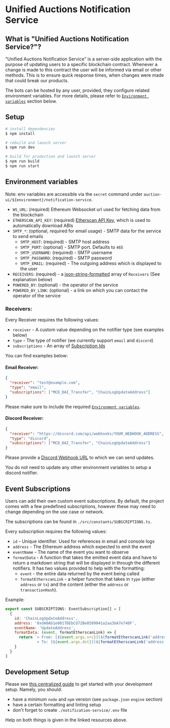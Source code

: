 # Unified Auctions Notification Service

## What is "Unified Auctions Notification Service?"?

"Unified Auctions Notification Service" is a server-side application with the purpose of updating users to a specific
blockchain contract. Whenever a change is made to this contract the user will be informed via email or other methods.
This is to ensure quick response times, when changes were made that could break our products.

The bots can be hosted by any user, provided, they configure related environment variables. For more details, please
refer to [`Environment variables`](#environment-variables) section below.

## Setup

```bash
# install dependencies
$ npm install

# rebuild and launch server
$ npm run dev

# build for production and launch server
$ npm run build
$ npm run start
```

## Environment variables

Note: env variables are accessible via the `secret` command under `auction-ui/${environment}/notification-service`.

- `WS_URL`: (required) Ethereum Websocket url used for fetching data from the blockchain
- `ETHERSCAN_API_KEY`: (required) [Etherscan API Key](https://docs.etherscan.io/getting-started/viewing-api-usage-statistics), which is used to automatically download ABIs 
- `SMTP_*`: (optional, required for email usage) - SMTP data for the service to send emails
    - `SMTP_HOST`: (required) - SMTP host address
    - `SMTP_PORT`: (optional) - SMTP port. Defaults to `465`
    - `SMTP_USERNAME`: (required) - SMTP username
    - `SMTP_PASSWORD`: (required) - SMTP password
    - `SMTP_EMAIL`: (required) - The outgoing address which is displayed to the user
- `RECEIVERS`: (required) - a [json-string-formatted](https://onlinejsontools.com/stringify-json) array of `Receivers` (See explanation below)
- `POWERED_BY`: (optional) - the operator of the service
- `POWERED_BY_LINK`: (optional) - a link on which you can contact the operator of the service

### Receivers:

Every Receiver requires the following values:
- `receiver` - A custom value depending on the notifier type (see examples below)
- `type` - The type of notifier (we currently support `email` and `discord`)
- `subscriptions` - An array of [Subscription Ids](#event-subscriptions)

You can find examples below:

#### Email Receiver:
```json
{
  "receiver": "test@example.com",
  "type": "email",
  "subscriptions": ["MCD_DAI_Transfer", "ChainLogUpdateAddress"]
}
```
Please make sure to include the required [`Environment variables`](#environment-variables).

#### Discord Receiver:
````json
{
  "receiver": "https://discord.com/api/webhooks/YOUR_WEBHOOK_ADDRESS",
  "type": "discord",
  "subscriptions": ["MCD_DAI_Transfer", "ChainLogUpdateAddress"]
}
````
Please provide a [Discord Webhook URL](https://support.discord.com/hc/en-us/articles/228383668-Intro-to-Webhooks) to which we can send updates.

You do not need to update any other environment variables to setup a discord notifier.

## Event Subscriptions

Users can add their own custom event subscriptions. By default, the project comes with a few predefined subscriptions, however these may need to change depending on the use case or network.

The subscriptions can be found in `./src/constants/SUBSCRIPTIONS.ts`.

Every subscription requires the following values:
- `id` - Unique identifier. Used for references in email and console logs
- `address` - The Ethereum address which expected to emit the event
- `eventName` - The name of the event you want to observe
- `formatData` - A function that takes the emitted event data and have to return a markdown string that will be displayed in through the different notifiers. It has two values provided to help with the formatting:
  - `event` - the entire data returned by the event being called
  - `formatEtherscanLink` - a helper function that takes in `type` (either `address` or `tx`) and the content (either the `address` or `transactionHash`).

Example:
```js
export const SUBSCRIPTIONS: EventSubscription[] = [
  {
    id: 'ChainLogUpdateAddress',
    address: '0xdA0Ab1e0017DEbCd72Be8599041a2aa3bA7e740F',
    eventName: 'UpdateAddress',
    formatData: (event, formatEtherscanLink) => {
      return `> From: [${event.args.src}](${formatEtherscanLink('address', event.args.src)})<br />
              > To: [${event.args.dst}](${formatEtherscanLink('address', event.args.src)})`;
    }
  }
]
```

## Development Setup

Please see [this centralized guide](https://github.com/sidestream-tech/guides/blob/main/frontend-development/README.md)
to get started with your development setup. Namely, you should:

- have a minimum `node` and `npm` version (see `package.json` `engine` section)
- have a certain formatting and linting setup
- don't forget to create `./notification-service/.env` file

Help on both things is given in the linked resources above.
